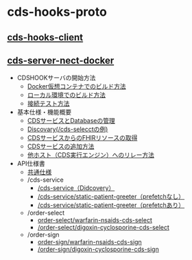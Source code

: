 

# cds-hooks-proto
<!-- Written by Msis(Akiyama) -->
## [cds-hooks-client](./cds-hooks-client/実行モジュール/実行方法.md)

## [cds-server-nect-docker](./cds-server-next-docker/README.md)
- CDSHOOKサーバの開始方法
	- [Docker仮想コンテナでのビルド方法](./cds-server-next-docker/docs/build_docker.md)
	- [ローカル環境でのビルド方法](./cds-server-next-docker/docs/build_localhost.md)
	- [接続テスト方法](./cds-server-next-docker/docs/build_test.md)
- 基本仕様・機能概要
	- [CDSサービスとDatabaseの管理](./cds-server-next-docker/docs/extention01.md)
	- [Discovary(/cds-selecctの例)](./cds-server-next-docker/docs/extention02.md)
	- [CDSサービスからのFHIRリソースの取得](./cds-server-next-docker/docs/extention03.md)
	- [CDSサービスの追加方法](./cds-server-next-docker/docs/extention04.md)
	- [他ホスト（CDS実行エンジン）へのリレー方法](./cds-server-next-docker/docs/extention05.md)
- API仕様書
	- [共通仕様](./cds-server-next-docker/docs/api_000.md)
	- /cds-service
		- [/cds-service（Didcovery）](./cds-server-next-docker/docs/api_001.md)
		- [/cds-service/static-patient-greeter（prefetchなし）](./cds-server-next-docker/docs/api_002.md)
		- [/cds-service/static-patient-greeter（prefetchあり）](./cds-server-next-docker/docs/api_003.md)
	- /order-select
		- [order-select/warfarin-nsaids-cds-select](./cds-server-next-docker/docs/api_004.md)
		- [/order-select/digoxin-cyclosporine-cds-select](./cds-server-next-docker/docs/api_005.md)
	- /order-sign
		- [order-sign/warfarin-nsaids-cds-sign](./cds-server-next-docker/docs/api_005.md)
		- [/order-sign/digoxin-cyclosporine-cds-sign](./cds-server-next-docker/docs/api_006.md)

